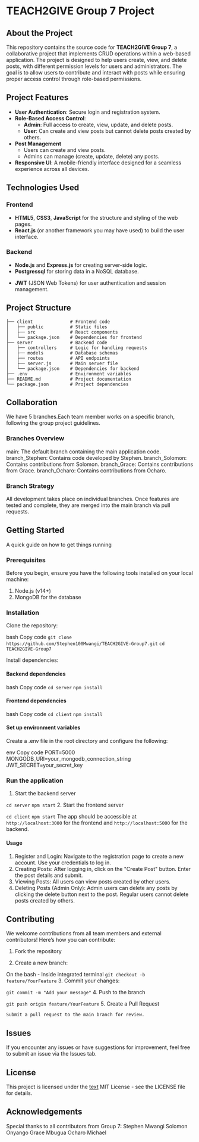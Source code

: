 # TEACH2GIVE Group 7 Project

## About the Project

This repository contains the source code for **TEACH2GIVE Group 7**, a collaborative project that implements CRUD operations within a web-based application. The project is designed to help users create, view, and delete posts, with different permission levels for users and administrators. The goal is to allow users to contribute and interact with posts while ensuring proper access control through role-based permissions.

## Project Features

- **User Authentication**: Secure login and registration system.
- **Role-Based Access Control**:
  - **Admin**: Full access to create, view, update, and delete posts.
  - **User**: Can create and view posts but cannot delete posts created by others.
- **Post Management**
  - Users can create and view posts.
  - Admins can manage (create, update, delete) any posts.
- **Responsive UI**: A mobile-friendly interface designed for a seamless experience across all devices.

## Technologies Used

### Frontend

- **HTML5**, **CSS3**, **JavaScript** for the structure and styling of the web pages.
- **React.js** (or another framework you may have used) to build the user interface.

### Backend

- **Node.js** and **Express.js** for creating server-side logic.
- **Postgressql** for storing data in a NoSQL database.
<!-- - **Mongoose** for managing database operations. -->
- **JWT** (JSON Web Tokens) for user authentication and session management.

## Project Structure

```plaintext
├── client              # Frontend code
│   ├── public          # Static files
│   ├── src             # React components
│   └── package.json    # Dependencies for frontend
├── server              # Backend code
│   ├── controllers     # Logic for handling requests
│   ├── models          # Database schemas
│   ├── routes          # API endpoints
│   ├── server.js       # Main server file
│   └── package.json    # Dependencies for backend
├── .env                # Environment variables
├── README.md           # Project documentation
└── package.json        # Project dependencies

```

## Collaboration

We have 5 branches.Each team member works on a specific branch, following the group project guidelines.

### Branches Overview

main: The default branch containing the main application code.
branch_Stephen: Contains code developed by Stephen.
branch_Solomon: Contains contributions from Solomon.
branch_Grace: Contains contributions from Grace.
branch_Ocharo: Contains contributions from Ocharo.

### Branch Strategy

All development takes place on individual branches.
Once features are tested and complete, they are merged into the main branch via pull requests.

## Getting Started

A quick guide on how to get things running

### Prerequisites

Before you begin, ensure you have the following tools installed on your local machine:

1. Node.js (v14+)
2. MongoDB for the database

### Installation

Clone the repository:

bash
Copy code
`git clone https://github.com/Stephen100Mwangi/TEACH2GIVE-Group7.git`
`cd TEACH2GIVE-Group7`

Install dependencies:

#### Backend dependencies

bash
Copy code
`cd server`
`npm install`

#### Frontend dependencies

bash
Copy code
`cd client`
`npm install`

#### Set up environment variables

Create a .env file in the root directory and configure the following:

env
Copy code
PORT=5000
MONGODB_URI=your_mongodb_connection_string
JWT_SECRET=your_secret_key

### Run the application

1. Start the backend server

`cd server`
`npm start`
2. Start the frontend server

`cd client`
`npm start`
The app should be accessible at `http://localhost:3000` for the frontend and `http://localhost:5000` for the backend.

#### Usage

1. Register and Login:
Navigate to the registration page to create a new account.
Use your credentials to log in.
2. Creating Posts:
After logging in, click on the "Create Post" button.
Enter the post details and submit.
3. Viewing Posts:
All users can view posts created by other users.
4. Deleting Posts (Admin Only):
Admin users can delete any posts by clicking the delete button next to the post.
Regular users cannot delete posts created by others.

## Contributing

We welcome contributions from all team members and external contributors! Here’s how you can contribute:

1. Fork the repository

2. Create a new branch:

On the bash - Inside integrated terminal
`git checkout -b feature/YourFeature`
3. Commit your changes:

`git commit -m "Add your message"`
4. Push to the branch

`git push origin feature/YourFeature`
5. Create a Pull Request

`Submit a pull request to the main branch for review.`

## Issues

If you encounter any issues or have suggestions for improvement, feel free to submit an issue via the Issues tab.

## License

This project is licensed under the [text](https://opensource.org/license/mit) MIT License - see the LICENSE file for details.

## Acknowledgements

Special thanks to all contributors from Group 7:
Stephen Mwangi
Solomon Onyango
Grace Mbugua
Ocharo Michael

